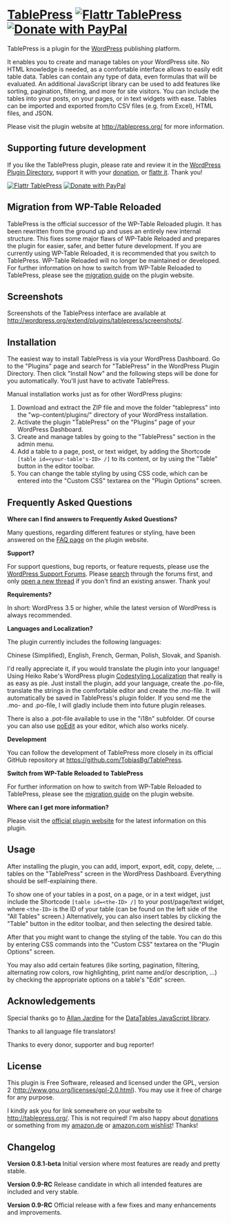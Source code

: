 # [TablePress](http://tablepress.org/) [![Flattr TablePress](http://api.flattr.com/button/flattr-badge-large.png)](http://flattr.com/thing/783658/TablePress) [![Donate with PayPal](https://www.paypal.com/en_US/i/btn/btn_donate_SM.gif)](https://www.paypal.com/cgi-bin/webscr?cmd=_s-xclick&hosted_button_id=5XDSNLGYWMVV2)

TablePress is a plugin for the [WordPress](http://wordpress.org/) publishing platform.

It enables you to create and manage tables on your WordPress site. No HTML knowledge is needed, as a comfortable interface allows to easily edit table data. Tables can contain any type of data, even formulas that will be evaluated. An additional JavaScript library can be used to add features like sorting, pagination, filtering, and more for site visitors. You can include the tables into your posts, on your pages, or in text widgets with ease. Tables can be imported and exported from/to CSV files (e.g. from Excel), HTML files, and JSON.

Please visit the plugin website at http://tablepress.org/ for more information.

## Supporting future development ##

If you like the TablePress plugin, please rate and review it in the [WordPress Plugin Directory](http://wordpress.org/support/view/plugin-reviews/tablepress), support it with your [donation](http://tablepress.org/donate/), or [flattr it](https://flattr.com/thing/783658/TablePress). Thank you!

[![Flattr TablePress](http://api.flattr.com/button/button-static-50x60.png)](http://flattr.com/thing/783658/TablePress) [![Donate with PayPal](https://www.paypal.com/en_US/i/btn/x-click-but04.gif)](https://www.paypal.com/cgi-bin/webscr?cmd=_s-xclick&hosted_button_id=5XDSNLGYWMVV2)

## Migration from WP-Table Reloaded ##

TablePress is the official successor of the WP-Table Reloaded plugin. It has been rewritten from the ground up and uses an entirely new internal structure. This fixes some major flaws of WP-Table Reloaded and prepares the plugin for easier, safer, and better future development.
If you are currently using WP-Table Reloaded, it is recommended that you switch to TablePress. WP-Table Reloaded will no longer be maintained or developed. For further information on how to switch from WP-Table Reloaded to TablePress, please see the [migration guide](http://tablepress.org/migration-from-wp-table-reloaded/) on the plugin website.

## Screenshots

Screenshots of the TablePress interface are available at http://wordpress.org/extend/plugins/tablepress/screenshots/.

## Installation

The easiest way to install TablePress is via your WordPress Dashboard. Go to the "Plugins" page and search for "TablePress" in the WordPress Plugin Directory. Then click "Install Now" and the following steps will be done for you automatically. You'll just have to activate TablePress.

Manual installation works just as for other WordPress plugins:

1. Download and extract the ZIP file and move the folder "tablepress" into the "wp-content/plugins/" directory of your WordPress installation.
1. Activate the plugin "TablePress" on the "Plugins" page of your WordPress Dashboard.
1. Create and manage tables by going to the "TablePress" section in the admin menu.
1. Add a table to a page, post, or text widget, by adding the Shortcode `[table id=<your-table's-ID> /]` to its content, or by using the "Table" button in the editor toolbar.
1. You can change the table styling by using CSS code, which can be entered into the "Custom CSS" textarea on the "Plugin Options" screen.

## Frequently Asked Questions

**Where can I find answers to Frequently Asked Questions?**

Many questions, regarding different features or styling, have been answered on the [FAQ page](http://tablepress.org/faq/) on the plugin website.

**Support?**

For support questions, bug reports, or feature requests, please use the [WordPress Support Forums](http://wordpress.org/support/plugin/tablepress). Please [search](http://wordpress.org/support/) through the forums first, and only [open a new thread](http://wordpress.org/support/plugin/tablepress) if you don't find an existing answer. Thank you!

**Requirements?**

In short: WordPress 3.5 or higher, while the latest version of WordPress is always recommended.

**Languages and Localization?**

The plugin currently includes the following languages:

Chinese (Simplified), English, French, German, Polish, Slovak, and Spanish.

I'd really appreciate it, if you would translate the plugin into your language! Using Heiko Rabe's WordPress plugin [Codestyling Localization](http://wordpress.org/extend/plugins/codestyling-localization/) that really is as easy as pie. Just install the plugin, add your language, create the .po-file, translate the strings in the comfortable editor and create the .mo-file. It will automatically be saved in TablePress's plugin folder. If you send me the .mo- and .po-file, I will gladly include them into future plugin releases.

There is also a .pot-file available to use in the "i18n" subfolder. Of course you can also use [poEdit](http://www.poedit.net/) as your editor, which also works nicely.

**Development**

You can follow the development of TablePress more closely in its official GitHub repository at https://github.com/TobiasBg/TablePress.

**Switch from WP-Table Reloaded to TablePress**

For further information on how to switch from WP-Table Reloaded to TablePress, please see the [migration guide](http://tablepress.org/migration-from-wp-table-reloaded/) on the plugin website.

**Where can I get more information?**

Please visit the [official plugin website](http://tablepress.org/) for the latest information on this plugin.

## Usage

After installing the plugin, you can add, import, export, edit, copy, delete, ... tables on the "TablePress" screen in the WordPress Dashboard.
Everything should be self-explaining there.

To show one of your tables in a post, on a page, or in a text widget, just include the Shortcode `[table id=<the-ID> /]` to your post/page/text widget, where `<the-ID>` is the ID of your table (can be found on the left side of the "All Tables" screen.)
Alternatively, you can also insert tables by clicking the "Table" button in the editor toolbar, and then selecting the desired table.

After that you might want to change the styling of the table. You can do this by entering CSS commands into the "Custom CSS" textarea on the "Plugin Options" screen.

You may also add certain features (like sorting, pagination, filtering, alternating row colors, row highlighting, print name and/or description, ...) by checking the appropriate options on a table's "Edit" screen.

## Acknowledgements

Special thanks go to [Allan Jardine](http://www.sprymedia.co.uk/) for the [DataTables JavaScript library](http://www.datatables.net/).

Thanks to all language file translators!

Thanks to every donor, supporter and bug reporter!

## License

This plugin is Free Software, released and licensed under the GPL, version 2 (http://www.gnu.org/licenses/gpl-2.0.html).
You may use it free of charge for any purpose.

I kindly ask you for link somewhere on your website to http://tablepress.org/. This is not required!
I'm also happy about [donations](http://tablepress.org/donate/) or something from my [amazon.de](http://tablepress.org/wishlist-de/) or [amazon.com wishlist](http://tablepress.org/wishlist-us/)! Thanks!

## Changelog

**Version 0.8.1-beta**
Initial version where most features are ready and pretty stable.

**Version 0.9-RC**
Release candidate in which all intended features are included and very stable.

**Version 0.9-RC**
Official release with a few fixes and many enhancements and improvements.